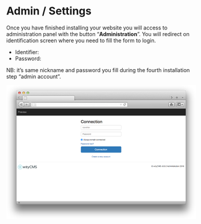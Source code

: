 # Admin / Settings

Once you have finished installing your website you will access to administration panel with the button “**Administration**”. You will redirect on identification screen where you need to fill the form to login.

* Identifier: 
* Password:

NB: it’s same nickname and password you fill during the fourth installation step “admin account”.

![](connect-01.png)


